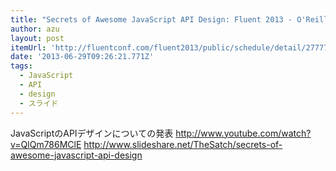 ```yaml
---
title: "Secrets of Awesome JavaScript API Design: Fluent 2013 - O'Reilly Conferences, May 28 - 30, 2013, San Francisco, CA"
author: azu
layout: post
itemUrl: 'http://fluentconf.com/fluent2013/public/schedule/detail/27777'
date: '2013-06-29T09:26:21.771Z'
tags:
  - JavaScript
  - API
  - design
  - スライド
---
```

JavaScriptのAPIデザインについての発表
http://www.youtube.com/watch?v=QlQm786MClE
http://www.slideshare.net/TheSatch/secrets-of-awesome-javascript-api-design
